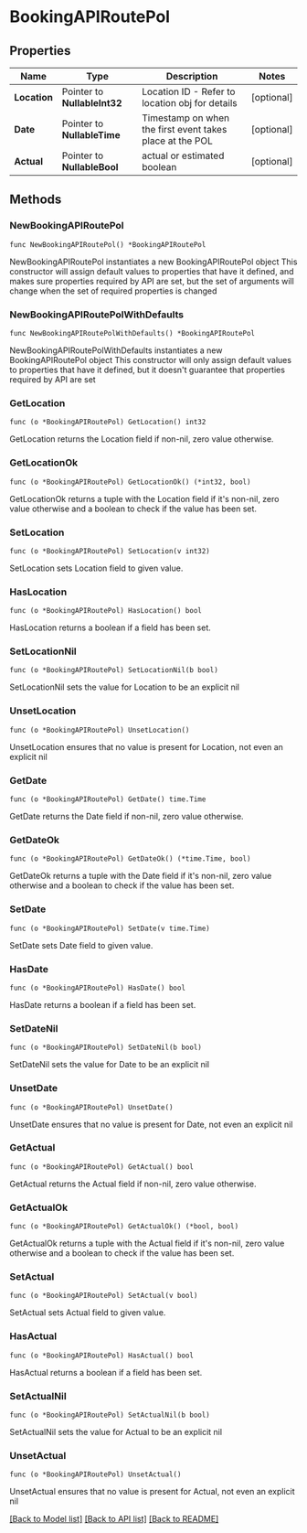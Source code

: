 # BookingAPIRoutePol

## Properties

Name | Type | Description | Notes
------------ | ------------- | ------------- | -------------
**Location** | Pointer to **NullableInt32** | Location ID - Refer to location obj for details | [optional] 
**Date** | Pointer to **NullableTime** | Timestamp on when the first event takes place at the POL | [optional] 
**Actual** | Pointer to **NullableBool** | actual or estimated boolean | [optional] 

## Methods

### NewBookingAPIRoutePol

`func NewBookingAPIRoutePol() *BookingAPIRoutePol`

NewBookingAPIRoutePol instantiates a new BookingAPIRoutePol object
This constructor will assign default values to properties that have it defined,
and makes sure properties required by API are set, but the set of arguments
will change when the set of required properties is changed

### NewBookingAPIRoutePolWithDefaults

`func NewBookingAPIRoutePolWithDefaults() *BookingAPIRoutePol`

NewBookingAPIRoutePolWithDefaults instantiates a new BookingAPIRoutePol object
This constructor will only assign default values to properties that have it defined,
but it doesn't guarantee that properties required by API are set

### GetLocation

`func (o *BookingAPIRoutePol) GetLocation() int32`

GetLocation returns the Location field if non-nil, zero value otherwise.

### GetLocationOk

`func (o *BookingAPIRoutePol) GetLocationOk() (*int32, bool)`

GetLocationOk returns a tuple with the Location field if it's non-nil, zero value otherwise
and a boolean to check if the value has been set.

### SetLocation

`func (o *BookingAPIRoutePol) SetLocation(v int32)`

SetLocation sets Location field to given value.

### HasLocation

`func (o *BookingAPIRoutePol) HasLocation() bool`

HasLocation returns a boolean if a field has been set.

### SetLocationNil

`func (o *BookingAPIRoutePol) SetLocationNil(b bool)`

 SetLocationNil sets the value for Location to be an explicit nil

### UnsetLocation
`func (o *BookingAPIRoutePol) UnsetLocation()`

UnsetLocation ensures that no value is present for Location, not even an explicit nil
### GetDate

`func (o *BookingAPIRoutePol) GetDate() time.Time`

GetDate returns the Date field if non-nil, zero value otherwise.

### GetDateOk

`func (o *BookingAPIRoutePol) GetDateOk() (*time.Time, bool)`

GetDateOk returns a tuple with the Date field if it's non-nil, zero value otherwise
and a boolean to check if the value has been set.

### SetDate

`func (o *BookingAPIRoutePol) SetDate(v time.Time)`

SetDate sets Date field to given value.

### HasDate

`func (o *BookingAPIRoutePol) HasDate() bool`

HasDate returns a boolean if a field has been set.

### SetDateNil

`func (o *BookingAPIRoutePol) SetDateNil(b bool)`

 SetDateNil sets the value for Date to be an explicit nil

### UnsetDate
`func (o *BookingAPIRoutePol) UnsetDate()`

UnsetDate ensures that no value is present for Date, not even an explicit nil
### GetActual

`func (o *BookingAPIRoutePol) GetActual() bool`

GetActual returns the Actual field if non-nil, zero value otherwise.

### GetActualOk

`func (o *BookingAPIRoutePol) GetActualOk() (*bool, bool)`

GetActualOk returns a tuple with the Actual field if it's non-nil, zero value otherwise
and a boolean to check if the value has been set.

### SetActual

`func (o *BookingAPIRoutePol) SetActual(v bool)`

SetActual sets Actual field to given value.

### HasActual

`func (o *BookingAPIRoutePol) HasActual() bool`

HasActual returns a boolean if a field has been set.

### SetActualNil

`func (o *BookingAPIRoutePol) SetActualNil(b bool)`

 SetActualNil sets the value for Actual to be an explicit nil

### UnsetActual
`func (o *BookingAPIRoutePol) UnsetActual()`

UnsetActual ensures that no value is present for Actual, not even an explicit nil

[[Back to Model list]](../README.md#documentation-for-models) [[Back to API list]](../README.md#documentation-for-api-endpoints) [[Back to README]](../README.md)


